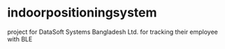 # indoorpositioningsystem
project for DataSoft Systems Bangladesh Ltd. for tracking their employee with BLE
